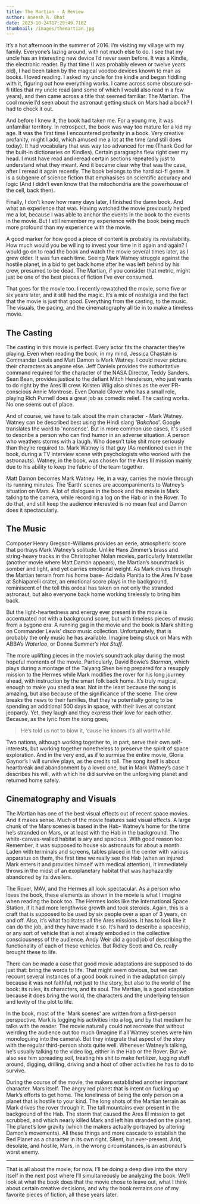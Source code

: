 ```yaml
---
title: The Martian - A Review
author: Aneesh R. Bhat
date: 2023-10-24T17:29:49.710Z
thumbnail: /images/themartian.jpg
---
```

It’s a hot afternoon in the summer of 2016. I’m visiting my village with my family. Everyone’s lazing around, with not much else to do. I see that my uncle has an interesting new device I’d never seen before. It was a Kindle, the electronic reader. By that time (I was probably eleven or twelve years old), I had been taken by the magical voodoo devices known to man as books. I loved reading. I asked my uncle for the kindle and began fiddling with it, figuring out how everything works. I came across some obscure sci-fi titles that my uncle read (and some of which I would also read in a few years), and then came across a title that seemed familiar: The Martian. The cool movie I’d seen about the astronaut getting stuck on Mars had a book? I had to check it out.

And before I knew it, the book had taken me. For a young me, it was unfamiliar territory. In retrospect, the book was way too mature for a kid my age. It was the first time I encountered profanity in a book. Very creative profanity, might I add, which amused me a lot at the time (and still does today). It had vocabulary that was way too advanced for me (Thank God for the built-in dictionaries on Kindles). Certain paragraphs flew right over my head. I must have read and reread certain sections repeatedly just to understand what they meant. And it became clear why that was the case, after I reread it again recently. The book belongs to the hard sci-fi genre. It is a subgenre of science fiction that emphasises on scientific accuracy and logic (And I didn’t even know that the mitochondria are the powerhouse of the cell, back then).

Finally, I don’t know how many days later, I finished the damn book. And what an experience that was. Having watched the movie previously helped me a lot, because I was able to anchor the events in the book to the events in the movie. But I still remember my experience with the book being much more profound than my experience with the movie. 

A good marker for how good a piece of content is probably its revisitability. How much would you be willing to invest your time in it again and again? I would go on to read the book and watch the movie several times later, as I grew older. It was fun each time. Seeing Mark Watney struggle against the hostile planet, in a bid to get back home after he was left behind by his crew, presumed to be dead. The Martian, if you consider that metric, might just be one of the best pieces of fiction I’ve ever consumed.

That goes for the movie too. I recently rewatched the movie, some five or six years later, and it still had the magic. It’s a mix of nostalgia and the fact that the movie is just that good. Everything from the casting, to the music. The visuals, the pacing, and the cinematography all tie in to make a timeless movie. 

## The Casting

The casting in this movie is perfect. Every actor fits the character they’re playing. Even when reading the book, in my mind, Jessica Chastain is Commander Lewis and Matt Damon is Mark Watney. I could never picture their characters as anyone else. Jeff Daniels provides the authoritative command required for the character of the NASA Director, Teddy Sanders. Sean Bean, provides justice to the defiant Mitch Henderson, who just wants to do right by the Ares III crew. Kristen Wiig also shines as the ever PR-conscious Annie Montrose. Even Donald Glover who has a small role, playing Rich Purnell does a great job as comedic relief. The casting works. No one seems out of place.

And of course, we have to talk about the main character - Mark Watney. Watney can be described best using the Hindi slang ‘*Bakchod*’. Google translates the word to 'nonsense'. But in more common use cases, it's used to describe a person who can find humor in an adverse situation. A person who weathers storms with a laugh. Who doesn’t take shit more seriously than they’re required to. Mark Watney is that guy (As mentioned even in the book, during a TV interview scene with psychologists who worked with the astronauts). Watney, in the book, was chosen for the Ares III mission mainly due to his ability to keep the fabric of the team together. 

Matt Damon becomes Mark Watney. He, in a way, carries the movie through its running minutes. The ‘Earth’ scenes are accompaniments to Watney’s situation on Mars. A lot of dialogues in the book and the movie is Mark talking to the camera, while recording a log on the Hab or in the Rover. To do that, and still keep the audience interested is no mean feat and Damon does it spectacularly.

## The Music

Composer Henry Gregson-Williams provides an eerie, atmospheric score that portrays Mark Watney’s solitude. Unlike Hans Zimmer’s brass and string-heavy tracks in the Christopher Nolan movies, particularly Interstellar (another movie where Matt Damon appears), the Martian’s soundtrack is somber and light, and yet carries emotional weight. As Mark drives through the Martian terrain from his home base- Acidalia Planitia to the Ares IV base at Schiaparelli crater, an emotional score plays in the background, reminiscent of the toll this ordeal has taken on not only the stranded astronaut, but also everyone back home working tirelessly to bring him back. 

But the light-heartedness and energy ever present in the movie is accentuated not with a background score, but with timeless pieces of music from a bygone era. A running gag in the movie and the book is Mark shitting on Commander Lewis’ disco music collection. Unfortunately, that is probably the only music he has available. Imagine being stuck on Mars with ABBA’s *Waterloo*, or Donna Summer’s *Hot Stuff*.

The more uplifting pieces in the movie’s soundtrack play during the most hopeful moments of the movie. Particularly, David Bowie’s *Starman*, which plays during a montage of the Taiyang Shen being prepared for a resupply mission to the Hermes while Mark modifies the rover for his long journey ahead, with instruction by the smart folk back home. It’s truly magical, enough to make you shed a tear. Not in the least because the song is amazing, but also because of the significance of the scene. The crew breaks the news to their families, that they’re potentially going to be spending an additional 500 days in space, with their lives at constant jeopardy. Yet, they laugh and they express their love for each other. Because, as the lyric from the song goes,

> He’s told us not to blow it, ‘cause he knows it’s all worthwhile.  

Two nations, although working together to, in part, serve their own self-interests, but working together nonetheless to preserve the spirit of space exploration. 
And in the very end, as if to surmise the entire movie, Gloria Gaynor’s I will survive plays, as the credits roll. The song itself is about heartbreak and abandonment by a loved one, but in Mark Watney’s case it describes his will, with which he did survive on the unforgiving planet and returned home safely.

## Cinematography and Visuals

The Martian has one of the best visual effects out of recent space movies. And it makes sense. Much of the movie features said visual effects. 
A large chunk of the Mars scenes is based in the Hab- Watney’s home for the time he’s stranded on Mars, or at least with the Hab in the background. The white-canvas-walled habitat is airy and spacious. With good reason too. Remember, it was supposed to house six astronauts for about a month. Laden with terminals and screens, tables placed in the center with various apparatus on them, the first time we really see the Hab (when an injured Mark enters it and provides himself with medical attention), it immediately throws in the midst of an exoplanetary habitat that was haphazardly abandoned by its dwellers. 

The Rover, MAV, and the Hermes all look spectacular. As a person who loves the book, these elements as shown in the movie is what I imagine when reading the book too. The Hermes looks like the International Space Station, if it had more lengthwise growth and took steroids. Again, this is a craft that is supposed to be used by six people over a span of 3 years, on and off. Also, it’s what facilitates all the Ares missions. It has to look like it can do the job, and they have made it so. It’s hard to describe a spaceship, or any sort of vehicle that is not already embodied in the collective consciousness of the audience. Andy Weir did a good job of describing the functionality of each of these vehicles. But Ridley Scott and Co. really brought these to life. 

There can be made a case that good movie adaptations are supposed to do just that: bring the words to life. That might seem obvious, but we can recount several instances of a good book ruined in the adaptation simply because it was not faithful, not just to the story, but also to the world of the book: its rules, its characters, and its soul. The Martian, is a good adaptation because it does bring the world, the characters and the underlying tension and levity of the plot to life. 

In the book, most of the 'Mark scenes' are written from a first-person perspective. Mark is logging his activities into a log, and by that medium he talks with the reader. The movie naturally could not recreate that without weirding the audience out too much (Imagine if all Watney scenes were him monologuing into the camera). But they integrate that aspect of the story with the regular third-person shots quite well. Whenever Watney’s talking, he’s usually talking to the video log, either in the Hab or the Rover. But we also see him spreading soil, treating his shit to make fertilizer, lugging stuff around, digging, drilling, driving and a host of other activities he has to do to survive. 

During the course of the movie, the makers established another important character. Mars itself. The angry red planet that is intent on fucking up Mark’s efforts to get home. The loneliness of being the only person on a planet that is hostile to your kind. The long shots of the Martian terrain as Mark drives the rover through it. The tall mountains ever present in the background of the Hab. The storm that caused the Ares III mission to get scrubbed, and which nearly killed Mark and left him stranded on the planet. The planet’s low gravity (which the makers actually portrayed by altering Damon’s movements). All these things and more cascade to establish the Red Planet as a character in its own right. Silent, but ever-present. Arid, desolate, and hostile, Mars, in the wrong circumstances, is an astronaut’s worst enemy.

<hr>

That is all about the movie, for now. I’ll be doing a deep dive into the story itself in the next post where I’ll simultaneously be analyzing the book. We’ll look at what the book does that the movie chose to leave out, what I think about certain creative decisions, and why the book remains one of my favorite pieces of fiction, all these years later.